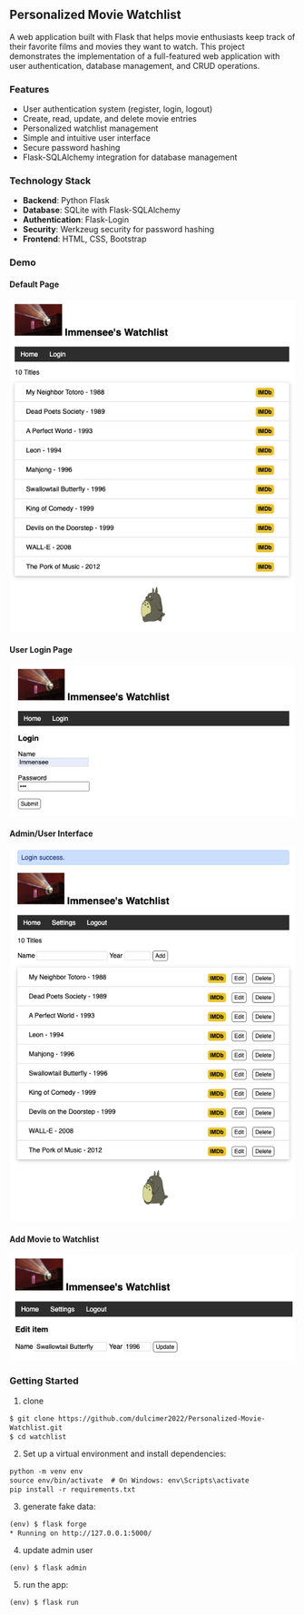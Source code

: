## Personalized Movie Watchlist
A web application built with Flask that helps movie enthusiasts keep track of their favorite films and movies they want to watch. This project demonstrates the implementation of a full-featured web application with user authentication, database management, and CRUD operations.

### Features
- User authentication system (register, login, logout)
- Create, read, update, and delete movie entries
- Personalized watchlist management
- Simple and intuitive user interface
- Secure password hashing
- Flask-SQLAlchemy integration for database management

### Technology Stack
- **Backend**: Python Flask
- **Database**: SQLite with Flask-SQLAlchemy
- **Authentication**: Flask-Login
- **Security**: Werkzeug security for password hashing
- **Frontend**: HTML, CSS, Bootstrap

### Demo
#### Default Page
![Default Page](demo/default.png)
#### User Login Page
![Login Page](demo/login.png)
#### Admin/User Interface
![Admin Page](demo/admin.png)
#### Add Movie to Watchlist
![Setting Page](demo/setting.png)


### Getting Started
1. clone
```
$ git clone https://github.com/dulcimer2022/Personalized-Movie-Watchlist.git
$ cd watchlist
```
2. Set up a virtual environment and install dependencies:
```
python -m venv env
source env/bin/activate  # On Windows: env\Scripts\activate
pip install -r requirements.txt
```
3. generate fake data:
```
(env) $ flask forge
* Running on http://127.0.0.1:5000/
```
4. update admin user
```
(env) $ flask admin
```
5. run the app:
```
(env) $ flask run
```


